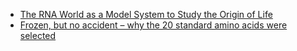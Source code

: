 - [The RNA World as a Model System to Study the Origin of Life](<https://www.cell.com/current-biology/fulltext/S0960-9822(15)00681-8?_returnURL=https%3A%2F%2Flinkinghub.elsevier.com%2Fretrieve%2Fpii%2FS0960982215006818%3Fshowall%3Dtrue>)
- [Frozen, but no accident – why the 20 standard amino acids were selected](https://febs.onlinelibrary.wiley.com/doi/10.1111/febs.13982)
